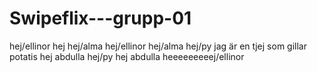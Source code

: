 # Swipeflix---grupp-01
hej/ellinor
hej
hej/alma
hej/ellinor 
hej/alma
hej/py jag är en tjej som gillar potatis
hej abdulla 
hej/py
hej abdulla
heeeeeeeeej/ellinor


